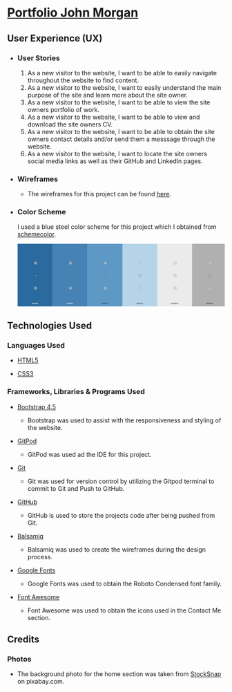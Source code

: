 # [Portfolio John Morgan](https://johnny-morgan.github.io/portfolio/)


## User Experience (UX)

* ### User Stories

    1. As a new visitor to the website, I want to be able to easily navigate throughout the website to find content.
    2. As a new visitor to the website, I want to easily understand the main purpose of the site and learn more about the site owner.
    3. As a new visitor to the website, I want to be able to view the site owners portfolio of work.
    4. As a new visitor to the website, I want to be able to view and download the site owners CV.
    5. As a new visitor to the website, I want to be able to obtain the site owners contact details and/or send them a messsage through the website.
    6. As a new visitor to the website, I want to locate the site owners social media links as well as their GitHub and LinkedIn pages.


* ### Wireframes

    * The wireframes for this project can be found [here](https://github.com/Johnny-Morgan/portfolio/tree/master/assets/docs).

* ### Color Scheme

    I used a blue steel color scheme for this project which I obtained from [schemecolor](https://www.schemecolor.com/blue-steel-color-scheme.php#download). 

    ![Image](assets/images/palette.png)


## Technologies Used

### Languages Used

* [HTML5](https://en.wikipedia.org/wiki/HTML5)

* [CSS3](https://en.wikipedia.org/wiki/Cascading_Style_Sheets)

### Frameworks, Libraries & Programs Used

* [Bootstrap 4.5](https://getbootstrap.com/)

    * Bootstrap was used to assist with the responsiveness and styling of the website.

* [GitPod](https://gitpod.io)

    * GitPod was used ad the IDE for this project.

* [Git](https://git-scm.com/) 

    * Git was used for version control by utilizing the Gitpod terminal to commit to Git and Push to GitHub.

* [GitHub](https://github.com/)

    * GitHub is used to store the projects code after being pushed from Git.

* [Balsamiq](https://github.com/)

    * Balsamiq was used to create the wireframes during the design process.

* [Google Fonts](https://fonts.google.com/)

    * Google Fonts was used to obtain the Roboto Condensed font family.

* [Font Awesome](https://fontawesome.com/)

    * Font Awesome was used to obtain the icons used in the Contact Me section.

## Credits

### Photos

* The background photo for the home section was taken from [StockSnap](https://pixabay.com/photos/guy-man-working-laptop-computer-2618928/) on pixabay.com.
